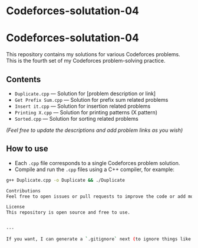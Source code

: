# Codeforces-solutation-04
# Codeforces-solutation-04

This repository contains my solutions for various Codeforces problems.  
This is the fourth set of my Codeforces problem-solving practice.

## Contents

- `Duplicate.cpp` — Solution for [problem description or link]  
- `Get Prefix Sum.cpp` — Solution for prefix sum related problems  
- `Insert it.cpp` — Solution for insertion related problems  
- `Printing X.cpp` — Solution for printing patterns (X pattern)  
- `Sorted.cpp` — Solution for sorting related problems

*(Feel free to update the descriptions and add problem links as you wish)*

## How to use

- Each `.cpp` file corresponds to a single Codeforces problem solution.  
- Compile and run the `.cpp` files using a C++ compiler, for example:

```bash
g++ Duplicate.cpp -o Duplicate && ./Duplicate

Contributions
Feel free to open issues or pull requests to improve the code or add more solutions!

License
This repository is open source and free to use.


---

If you want, I can generate a `.gitignore` next (to ignore things like binaries, editor files, etc.) or help you add problem links to the file descriptions. Just ask!
